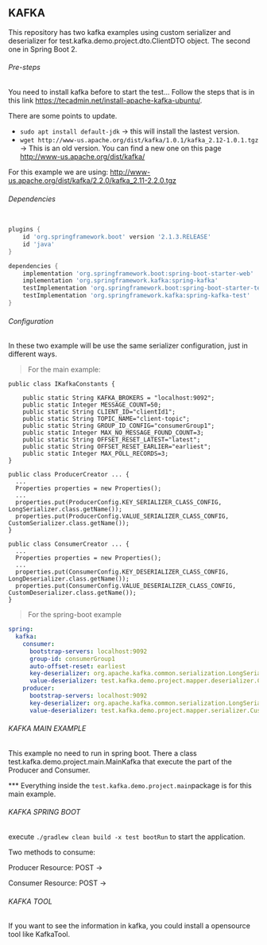 ## KAFKA
This repository has two kafka examples using custom serializer and deserializer for test.kafka.demo.project.dto.ClientDTO object. The second one in Spring Boot 2.

###### Pre-steps
You need to install kafka before to start the test...
Follow the steps that is in this link https://tecadmin.net/install-apache-kafka-ubuntu/.

There are some points to update.
- ```sudo apt install default-jdk``` -> this will install the lastest version.
- ```wget http://www-us.apache.org/dist/kafka/1.0.1/kafka_2.12-1.0.1.tgz``` -> This is an old version. You can find a new one on this page http://www-us.apache.org/dist/kafka/

For this example we are using:
http://www-us.apache.org/dist/kafka/2.2.0/kafka_2.11-2.2.0.tgz


###### Dependencies


```gradle

plugins {
	id 'org.springframework.boot' version '2.1.3.RELEASE'
	id 'java'
}

dependencies {
	implementation 'org.springframework.boot:spring-boot-starter-web'
	implementation 'org.springframework.kafka:spring-kafka'
	testImplementation 'org.springframework.boot:spring-boot-starter-test'
	testImplementation 'org.springframework.kafka:spring-kafka-test'
}
```

###### Configuration
In these two example will be use the same serializer configuration, just in different ways.

> For the main example:
```
public class IKafkaConstants {

    public static String KAFKA_BROKERS = "localhost:9092";
    public static Integer MESSAGE_COUNT=50;
    public static String CLIENT_ID="clientId1";
    public static String TOPIC_NAME="client-topic";
    public static String GROUP_ID_CONFIG="consumerGroup1";
    public static Integer MAX_NO_MESSAGE_FOUND_COUNT=3;
    public static String OFFSET_RESET_LATEST="latest";
    public static String OFFSET_RESET_EARLIER="earliest";
    public static Integer MAX_POLL_RECORDS=3;
}
```
```
public class ProducerCreator ... {
  ...
  Properties properties = new Properties();
  ...
  properties.put(ProducerConfig.KEY_SERIALIZER_CLASS_CONFIG, LongSerializer.class.getName());
  properties.put(ProducerConfig.VALUE_SERIALIZER_CLASS_CONFIG, CustomSerializer.class.getName());
}
```
```
public class ConsumerCreator ... {
  ...
  Properties properties = new Properties();
  ...
  properties.put(ConsumerConfig.KEY_DESERIALIZER_CLASS_CONFIG, LongDeserializer.class.getName());
  properties.put(ConsumerConfig.VALUE_DESERIALIZER_CLASS_CONFIG, CustomDeserializer.class.getName());
}
```

> For the spring-boot example
```yaml
spring:
  kafka:
    consumer:
      bootstrap-servers: localhost:9092
      group-id: consumerGroup1
      auto-offset-reset: earliest
      key-deserializer: org.apache.kafka.common.serialization.LongSerializer
      value-deserializer: test.kafka.demo.project.mapper.deserializer.CustomDeserializer
    producer:
      bootstrap-servers: localhost:9092
      key-deserializer: org.apache.kafka.common.serialization.LongSerializer
      value-deserializer: test.kafka.demo.project.mapper.serializer.CustomSerializer
```

###### KAFKA MAIN EXAMPLE
This example no need to run in spring boot. There a class test.kafka.demo.project.main.MainKafka that execute the part of the Producer and Consumer.

*** Everything inside the ```test.kafka.demo.project.main```package is for this main example.

###### KAFKA SPRING BOOT
execute ```./gradlew clean build -x test bootRun``` to start the application.

Two methods to consume:

Producer Resource:
POST -> 

Consumer Resource:
POST -> 


###### KAFKA TOOL
If you want to see the information in kafka, you could install a opensource tool like KafkaTool.







